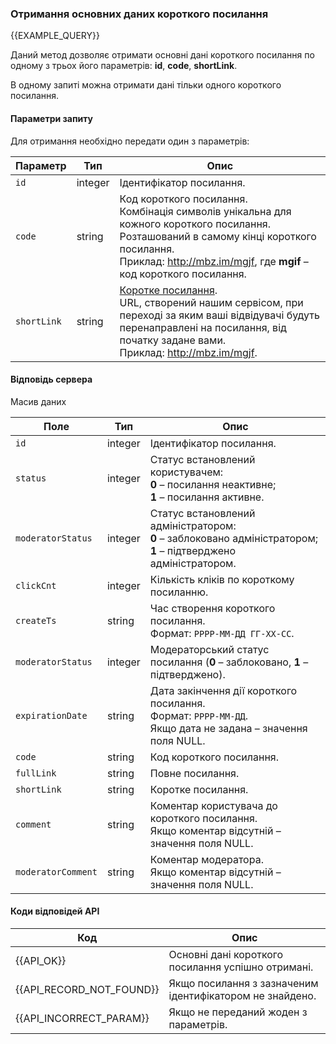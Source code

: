 ### Отримання основних даних короткого посилання
{{EXAMPLE_QUERY}}

Даний метод дозволяє отримати основні дані короткого посилання по одному з трьох його параметрів: **id**, **code**, **shortLink**.

В одному запиті можна отримати дані тільки одного короткого посилання.  

#### Параметри запиту
Для отримання необхідно передати один з параметрів:

 Параметр   | Тип     | Опис
------------|---------|-----------
`id`        | integer | Ідентифікатор посилання.
`code`      | string  | Код короткого посилання. <br> Комбінація символів унікальна для кожного короткого посилання. <br> Розташований в самому кінці короткого посилання.<br>Приклад: http://mbz.im/mgjf, где **mgif** – код короткого посилання.
`shortLink` | string  | [Коротке посилання](/uk/help/api-docs/other#glossary-shortlink).<br>URL, створений нашим сервісом, при переході за яким ваші відвідувачі будуть перенаправлені на посилання, від початку задане вами. <br> Приклад: http://mbz.im/mgjf.

#### Відповідь сервера
Масив даних

Поле               | Тип     | Опис
-------------------|---------|-------------
`id`               | integer | Ідентифікатор посилання.
`status`           | integer | Статус встановлений користувачем:<br>**0** – посилання неактивне;<br>**1** – посилання активне.
`moderatorStatus`        | integer | Статус встановлений адміністратором:<br>**0** – заблоковано адміністратором;<br>**1** – підтверджено адміністратором.
`clickCnt`         | integer | Кількість кліків по короткому посиланню.
`createTs`         | string  | Час створення короткого посилання.<br>Формат: `РРРР-ММ-ДД ГГ-ХХ-СС`.
`moderatorStatus`  | integer | Модераторський статус посилання (**0** – заблоковано, **1** – підтверджено).
`expirationDate`   | string | Дата закінчення дії короткого посилання.<br>Формат: `РРРР-ММ-ДД`.<br>Якщо дата не задана – значення поля NULL.
`code`             | string  | Код короткого посилання.
`fullLink`         | string  | Повне посилання.
`shortLink`        | string  | Коротке посилання.
`comment`          | string  | Коментар користувача до короткого посилання.<br>Якщо коментар відсутній – значення поля NULL.
`moderatorComment` | string  | Коментар модератора. <br> Якщо коментар відсутній – значення поля NULL.


#### Коди відповідей API

Код | Опис
----|----
{{API_OK}} | Основні дані короткого посилання успішно отримані.
{{API_RECORD_NOT_FOUND}} | Якщо посилання з зазначеним ідентифікатором не знайдено.
{{API_INCORRECT_PARAM}}  | Якщо не переданий жоден з параметрів.
